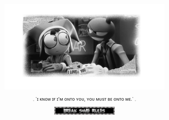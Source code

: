 ![image](IMG_4072.png) 





<p align="center">  𓈒 `ɪ ᴋɴᴏᴡ ɪғ ɪ'ᴍ ᴏɴᴛᴏ ʏᴏᴜ, ʏᴏᴜ ᴍᴜsᴛ ʙᴇ ᴏɴᴛᴏ ᴍᴇ.` 𓈒  </p>
 

<p align="center">
  <img src="IMG_4074.gif" width="190">
</p>
